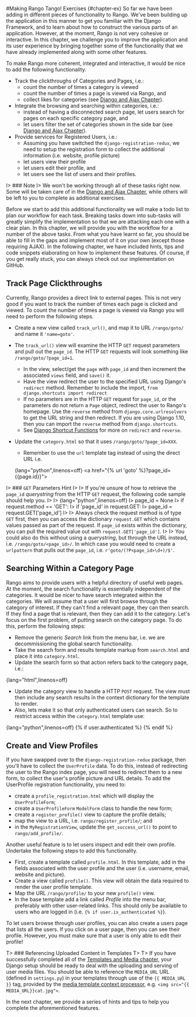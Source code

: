 #Making Rango Tango! Exercises {#chapter-ex} 
So far we have been adding in different pieces of functionality to Rango. We've been building up the application in this manner to get you familiar with the Django Framework, and to learn about how to construct the various parts of an application. However, at the moment, Rango is not very cohesive or interactive. In this chapter, we challenge you to improve the application and its user experience by bringing together some of the functionality that we have already implemented along with some other features.

To make Rango more coherent, integrated and interactive, it would be nice to add the following functionality.

- Track the clickthroughs of Categories and Pages, i.e.:
	- count the number of times a category is viewed
	- count the number of times a page is viewed via Rango, and
	- collect likes for categories (see [Django and Ajax Chapter](#chapter-ajax)).
- Integrate the browsing and searching within categories, i.e.:
	- instead of having a disconnected search page, let users search for pages on each specific category page, and
	- let users filter the set of categories shown in the side bar (see [Django and Ajax Chapter](#chapter-ajax)).
- Provide services for Registered Users, i.e.:
	- Assuming you have switched the `django-registration-redux`, we need to setup the registration form to collect the additional information (i.e. website, profile picture)
	- let users view their profile
	- let users edit their profile, and
	- let users see the list of users and their profiles.

I> ### Note
I> We won't be working through all of these tasks right now. Some will be taken care of in the [Django and Ajax Chapter]({#chapter-ajax}), while others will be left to you to complete as additional exercises.

Before we start to add this additional functionality we will make a todo list to plan our workflow for each task. Breaking tasks down into sub-tasks will greatly simplify the implementation so that we are attacking each one with a clear plan. In this chapter, we will provide you with the workflow for a number of the above tasks. From what you have learnt so far, you should be able to fill in the gaps and implement most of it on your own (except those requiring AJAX). In the following chapter, we have included hints, tips and code snippets elaborating on how to implement these features. Of course, if you get really stuck, you can always check out our implementation on GitHub.

## Track Page Clickthroughs
Currently, Rango provides a direct link to external pages. This is not very good if you want to track the number of times each page is clicked and viewed. To count the number of times a page is viewed via Rango you will need to perform the following steps.

- Create a new view called `track_url()`, and map it to URL `/rango/goto/` and name it `'name=goto'`.
- The `track_url()` view will examine the HTTP `GET` request parameters and pull out the `page_id`. The HTTP `GET` requests will look something like `/rango/goto/?page_id=1`.
	- In the view, select/get the `page` with `page_id` and then increment the associated `views` field, and `save()` it.
	- Have the view redirect the user to the specified URL using Django's `redirect` method. Remember to include the import, `from django.shortcuts import redirect`
	- If no parameters are in the HTTP `GET` request for `page_id`, or the parameters do not return a `Page` object, redirect the user to Rango's homepage. Use the `reverse` method from `django.core.urlresolvers` to get the URL string and then redirect. If you are using Django 1.10, then you can import the `reverse` method from `django.shortcuts`.
	- See [Django Shortcut Functions](https://docs.djangoproject.com/en/1.9/topics/http/shortcuts/) for more on `redirect` and `reverse`.
- Update the `category.html` so that it uses `/rango/goto/?page_id=XXX`.
	- Remember to use the `url` template tag instead of using the direct URL i.e. 
	
	{lang="python",linenos=off}
		<a href="{% url 'goto' %}?page_id={{page.id}}"\>


I> ### `GET` Parameters Hint
I>
I> If you're unsure of how to retrieve the `page_id` *querystring* from the HTTP `GET` request, the following code sample should help you.
I>
I> {lang="python",linenos=off}
I> 		page_id = None
I> 		if request.method == 'GET':
I> 		    if 'page_id' in request.GET:
I> 		        page_id = request.GET['page_id']
I>
I> Always check the request method is of type `GET` first, then you can access the dictionary `request.GET` which contains values passed as part of the request. If `page_id` exists within the dictionary, you can pull the required value out with `request.GET['page_id']`.
I>
I> You could also do this without using a *querystring*, but through the URL instead, i.e. `/rango/goto/<page_id>/`. In which case you would need to create a `urlpattern` that pulls out the `page_id`, i.e. `r'goto/(?P<page_id>\d+)/$'`.


## Searching Within a Category Page
Rango aims to provide users with a helpful directory of useful web pages. At the moment, the search functionality is essentially independent of the categories. It would be nicer to have search integrated within the categories. We will assume that a user will first browse through the category of interest. If they can't find a relevant page, they can then search. If they find a page that is relevant, then they can add it to the category. Let's focus on the first problem, of putting search on the category page. To do this, perform the following steps:

- Remove the generic *Search* link from the menu bar, i.e. we are decommissioning the global search functionality.
- Take the search form and results template markup from `search.html` and place it into `category.html`.
- Update the search form so that action refers back to the category page, i.e.:

{lang="html",linenos=off}
	<form class="form-inline" id="user_form" 
	    method="post" action="{% url 'show_category'  category.slug %}">

- Update the category view to handle a HTTP `POST` request. The view must then include any search results in the context dictionary for the template to render.
- Also, lets make it so that only authenticated users can search. So to restrict access within the `category.html` template use:

{lang="python",linenos=off}
	{% if user.authenticated %} 
	    <!-- Insert search code here -->
	{% endif %}

## Create and View Profiles
If you have swapped over to the `django-registration-redux` package, then you'll have to collect the `UserProfile` data. To do this, instead of redirecting the user to the Rango index page, you will need to redirect them to a new form, to collect the user's profile picture and URL details. To add the UserProfile registration functionality, you need to:

- create a `profile_registration.html` which will display the `UserProfileForm`;
- create a `UserProfileForm` `ModelForm` class to handle the new form;
- create a `register_profile()` view to capture the profile details;
- map the view to a URL, i.e. `rango/register_profile/`; and
- in the `MyRegistrationView`, update the `get_success_url()` to point to `rango/add_profile/`.

Another useful feature is to let users inspect and edit their own profile. Undertake the following steps to add this functionality.

- First, create a template called `profile.html`. In this template, add in the fields associated with the user profile and the user (i.e. username, email, website and picture).
- Create a view called `profile()`. This view will obtain the data required to render the user profile template.
- Map the URL `/rango/profile/` to your new `profile()` view.
- In the base template add a link called *Profile* into the menu bar, preferably with other user-related links. This should only be available to users who are logged in (i.e. `{% if user.is_authenticated %}`).

To let users browse through user profiles, you can also create a users page that lists all the users. If you click on a user page, then you can see their profile. However, you must make sure that a user is only able to edit their profile!

T> ### Referencing Uploaded Content in Templates
T>
T> If you have successfully completed all of the [Templates and Media chapter](#section-templates-upload), your Django setup should be ready to deal with the uploading and serving of user media files. You should be able to reference the `MEDIA_URL` URL (defined in `settings.py`) in your templates through use of the `{{ MEDIA_URL }}` tag, provided by the [media template context processor](https://docs.djangoproject.com/en/1.9/ref/templates/api/#django-template-context-processors-media), e.g. `<img src="{{ MEDIA_URL}}cat.jpg">`.

In the next chapter, we provide a series of hints and tips to help you complete the aforementioned features.
